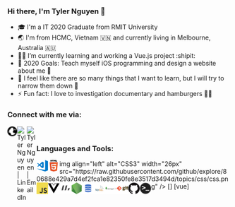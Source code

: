 ### Hi there, I'm Tyler Nguyen 👋

- 🎓 I'm a IT 2020 Graduate from RMIT University
- 🌏 I'm from HCMC, Vietnam 🇻🇳 and currently living in Melbourne, Australia 🇦🇺
- 👨‍💻 I’m currently learning and working a Vue.js project :shipit:
- 🥅 2020 Goals: Teach myself iOS programming and design a website about me 🚀
- 🌱 I feel like there are so many things that I want to learn, but I will try to narrow them down 🤣
- ⚡ Fun fact: I love to investigation documentary and hamburgers 🔦🍔

### Connect with me via:

[<img align="left" alt="tylernnguyen.space" width="22px" src="https://raw.githubusercontent.com/iconic/open-iconic/master/svg/globe.svg" />][website]
[<img align="left" alt="Tyler Nguyen | LinkedIn" width="22px" src="https://cdn.jsdelivr.net/npm/simple-icons@v3/icons/linkedin.svg" />][linkedin]
[<img align="left" alt="Tyler Nguyen | Email" width="22px" src="https://cdn.jsdelivr.net/npm/simple-icons@v3/icons/mail-dot-ru.svg" />][email]

<br />

### Languages and Tools:

<img align="left" alt="Visual Studio Code" width="26px" src="https://raw.githubusercontent.com/github/explore/80688e429a7d4ef2fca1e82350fe8e3517d3494d/topics/visual-studio-code/visual-studio-code.png" />
<img align="left" alt="HTML5" width="26px" src="https://raw.githubusercontent.com/github/explore/80688e429a7d4ef2fca1e82350fe8e3517d3494d/topics/html/html.png" />
img align="left" alt="CSS3" width="26px" src="https://raw.githubusercontent.com/github/explore/80688e429a7d4ef2fca1e82350fe8e3517d3494d/topics/css/css.png" />
<img align="left" alt="JavaScript" width="26px" src="https://raw.githubusercontent.com/github/explore/80688e429a7d4ef2fca1e82350fe8e3517d3494d/topics/javascript/javascript.png" />
[<img align="left" alt="Vue" width="26px" src="./asset/icons/vue-dot-js.svg" />] [vue]
<img align="left" alt="Materialize" width="26px" src="./asset/icons/materializecss.svg" />
<img align="left" alt="Node.js" width="26px" src="https://raw.githubusercontent.com/github/explore/80688e429a7d4ef2fca1e82350fe8e3517d3494d/topics/nodejs/nodejs.png" />
<img align="left" alt="SQL" width="26px" src="https://raw.githubusercontent.com/github/explore/80688e429a7d4ef2fca1e82350fe8e3517d3494d/topics/sql/sql.png" />
<img align="left" alt="MySQL" width="26px" src="https://raw.githubusercontent.com/github/explore/80688e429a7d4ef2fca1e82350fe8e3517d3494d/topics/mysql/mysql.png" />
<img align="left" alt="MongoDB" width="26px" src="https://raw.githubusercontent.com/github/explore/80688e429a7d4ef2fca1e82350fe8e3517d3494d/topics/mongodb/mongodb.png" />
<img align="left" alt="Git" width="26px" src="https://raw.githubusercontent.com/github/explore/80688e429a7d4ef2fca1e82350fe8e3517d3494d/topics/git/git.png" />
<img align="left" alt="GitHub" width="26px" src="https://raw.githubusercontent.com/github/explore/78df643247d429f6cc873026c0622819ad797942/topics/github/github.png" />
<img align="left" alt="Terminal" width="26px" src="https://raw.githubusercontent.com/github/explore/80688e429a7d4ef2fca1e82350fe8e3517d3494d/topics/terminal/terminal.png" />



[website]: tylernnguyen.space
[linkedin]: https://www.linkedin.com/in/tyler-nguyen-484721151/
[email]: tyler.nnnguyen5@gmail.com
[vue]: https://vuejs.org/
